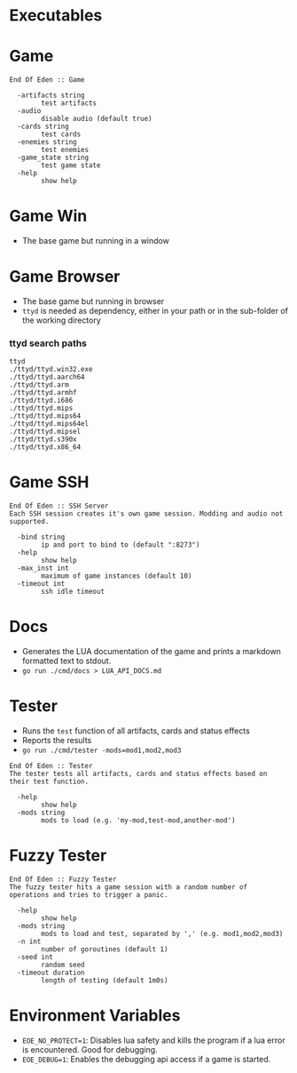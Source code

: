 # Executables

# Game

```
End Of Eden :: Game

  -artifacts string
        test artifacts
  -audio
        disable audio (default true)
  -cards string
        test cards
  -enemies string
        test enemies
  -game_state string
        test game state
  -help
        show help
```

# Game Win

- The base game but running in a window

# Game Browser

- The base game but running in browser
- ``ttyd`` is needed as dependency, either in your path or in the sub-folder of the working directory

### ttyd search paths

```
ttyd
./ttyd/ttyd.win32.exe
./ttyd/ttyd.aarch64
./ttyd/ttyd.arm
./ttyd/ttyd.armhf
./ttyd/ttyd.i686
./ttyd/ttyd.mips
./ttyd/ttyd.mips64
./ttyd/ttyd.mips64el
./ttyd/ttyd.mipsel
./ttyd/ttyd.s390x
./ttyd/ttyd.x86_64
```

# Game SSH

```
End Of Eden :: SSH Server
Each SSH session creates it's own game session. Modding and audio not supported.

  -bind string
        ip and port to bind to (default ":8273")
  -help
        show help
  -max_inst int
        maximum of game instances (default 10)
  -timeout int
        ssh idle timeout
```

# Docs

- Generates the LUA documentation of the game and prints a markdown formatted text to stdout.
- ``go run ./cmd/docs > LUA_API_DOCS.md``

# Tester

- Runs the ``test`` function of all artifacts, cards and status effects
- Reports the results
- ``go run ./cmd/tester -mods=mod1,mod2,mod3``

```
End Of Eden :: Tester
The tester tests all artifacts, cards and status effects based on their test function.

  -help
        show help
  -mods string
        mods to load (e.g. 'my-mod,test-mod,another-mod')

```

# Fuzzy Tester

```
End Of Eden :: Fuzzy Tester
The fuzzy tester hits a game session with a random number of operations and tries to trigger a panic.

  -help
        show help
  -mods string
        mods to load and test, separated by ',' (e.g. mod1,mod2,mod3)
  -n int
        number of goroutines (default 1)
  -seed int
        random seed
  -timeout duration
        length of testing (default 1m0s)
```

# Environment Variables

- ``EOE_NO_PROTECT=1``: Disables lua safety and kills the program if a lua error is encountered. Good for debugging.
- ``EOE_DEBUG=1``: Enables the debugging api access if a game is started.